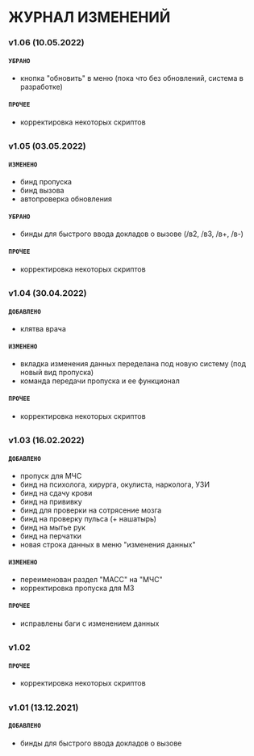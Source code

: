 # ЖУРНАЛ ИЗМЕНЕНИЙ


###  v1.06 (10.05.2022)
#### <b>`УБРАНО`</b>
- кнопка "обновить" в меню (пока что без обновлений, система в разработке)
#### <b>`ПРОЧЕЕ`</b>
- корректировка некоторых скриптов
##

### v1.05 (03.05.2022)
#### <b>`ИЗМЕНЕНО`</b>
- бинд пропуска
- бинд вызова 
- автопроверка обновления<br>
#### <b>`УБРАНО`</b>
- бинды для быстрого ввода докладов о вызове (/в2, /в3, /в+, /в-)
#### <b>`ПРОЧЕЕ`</b>
- корректировка некоторых скриптов
##

### v1.04 (30.04.2022)
#### <b>`ДОБАВЛЕНО`</b>
- клятва врача
#### <b>`ИЗМЕНЕНО`</b>
- вкладка изменения данных переделана под новую систему (под новый вид пропуска)
- команда передачи пропуска и ее функционал
#### <b>`ПРОЧЕЕ`</b>
- корректировка некоторых скриптов
##

### v1.03 (16.02.2022)
#### <b>`ДОБАВЛЕНО`</b>
- пропуск для МЧС
- бинд на психолога, хирурга, окулиста, нарколога, УЗИ
- бинд на сдачу крови
- бинд на прививку
- бинд для проверки на сотрясение мозга
- бинд на проверку пульса (+ нашатырь)
- бинд на мытье рук
- бинд на перчатки
- новая строка данных в меню "изменения данных"
#### <b>`ИЗМЕНЕНО`</b>
- переименован раздел "МАСС" на "МЧС"
- корректировка пропуска для МЗ
#### <b>`ПРОЧЕЕ`</b>
- исправлены баги с изменением данных
##

### v1.02
#### <b>`ПРОЧЕЕ`</b>
- корректировка некоторых скриптов
##

### v1.01 (13.12.2021)
#### <b>`ДОБАВЛЕНО`</b>
- бинды для быстрого ввода докладов о вызове
